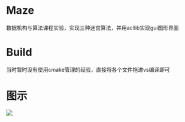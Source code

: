 # Maze
数据机构与算法课程实验，实现三种迷宫算法，并用acllib实现gui图形界面
# Build
当时暂时没有使用cmake管理的经验，直接将各个文件拖进vs编译即可
# 图示
![](https://s2.loli.net/2023/03/20/gqu5hVrteZXxLRi.png)
